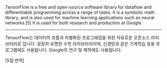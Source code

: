 TensorFlow is a free and open-source software library for dataflow and differentiable programming across a range of tasks. It is a symbolic math library, and is also used for machine learning applications such as neural networks.[5] It is used for both research and production at Google.

*  *  *

TensorFlow는 데이터의 흐름과 차별화된 프로그래밍을 위한 자유로운 오픈소스 라이브러리로 입니다. 
굉장히 유명한 수학 라이브러리이며, 신경망과 같은 기계학습 응용 프로그램에도 사용됩니다. Google의 연구 및 제작에도 사용됩니다.


[5점:번역]
